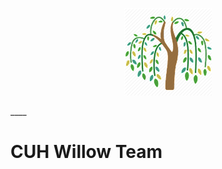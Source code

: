 <center><figure><img src="images/willow.png"><figcaption></figcaption></figure></center>
____

# CUH Willow Team
